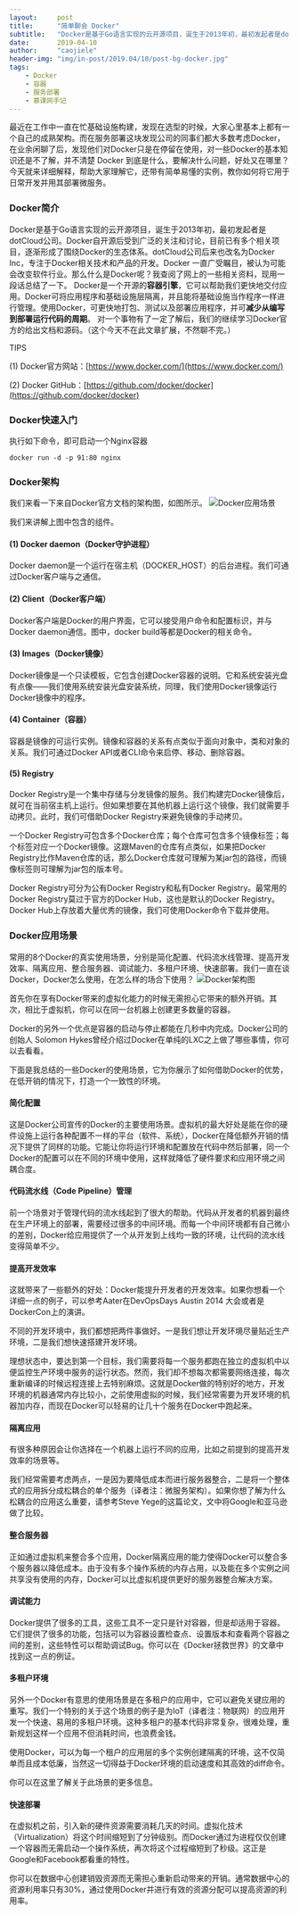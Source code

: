 ```yaml
---
layout:     post
title:      "简单聊会 Docker"
subtitle:   "Docker是基于Go语言实现的云开源项目，诞生于2013年初，最初发起者是dotCloud公司"
date:       2019-04-10
author:     "caojiele"
header-img: "img/in-post/2019.04/10/post-bg-docker.jpg"
tags:
    - Docker
    - 容器
    - 服务部署
    - 慕课网手记
---
```


最近在工作中一直在忙基础设施构建，发现在选型的时候，大家心里基本上都有一个自己的成熟架构。而在服务部署这块发现公司的同事们都大多数考虑Docker，在业余闲聊了后，发现他们对Docker只是在停留在使用，对一些Docker的基本知识还是不了解，并不清楚 Docker 到底是什么，要解决什么问题，好处又在哪里？今天就来详细解释，帮助大家理解它，还带有简单易懂的实例，教你如何将它用于日常开发并用其部署微服务。

### Docker简介
Docker是基于Go语言实现的云开源项目，诞生于2013年初，最初发起者是dotCloud公司。Docker自开源后受到广泛的关注和讨论，目前已有多个相关项目，逐渐形成了围绕Docker的生态体系。dotCloud公司后来也改名为Docker Inc，专注于Docker相关技术和产品的开发。Docker 一直广受瞩目，被认为可能会改变软件行业。那么什么是Docker呢？我查阅了网上的一些相关资料，现用一段话总结了一下。
Docker是一个开源的**容器引擎**，它可以帮助我们更快地交付应用。Docker可将应用程序和基础设施层隔离，并且能将基础设施当作程序一样进行管理。使用Docker，可更快地打包、测试以及部署应用程序，并可**减少从编写到部署运行代码的周期**。
对一个事物有了一定了解后，我们的继续学习Docker官方的给出文档和源码。（这个今天不在此文章扩展，不然聊不完。）

TIPS

(1) Docker官方网站：[https://www.docker.com/](https://www.docker.com/)

(2) Docker GitHub：[https://github.com/docker/docker](https://github.com/docker/docker)

### Docker快速入门
执行如下命令，即可启动一个Nginx容器

```
docker run -d -p 91:80 nginx
```

### Docker架构
我们来看一下来自Docker官方文档的架构图，如图所示。
![Docker应用场景](https://raw.githubusercontent.com/caojiele/caojiele.github.io/master/img/in-post/2019.04/10/post-bg-docker-architecture.png)

我们来讲解上图中包含的组件。

#### (1) Docker daemon（Docker守护进程）

Docker daemon是一个运行在宿主机（DOCKER_HOST）的后台进程。我们可通过Docker客户端与之通信。

#### (2) Client（Docker客户端）

Docker客户端是Docker的用户界面，它可以接受用户命令和配置标识，并与Docker daemon通信。图中，docker build等都是Docker的相关命令。

#### (3) Images（Docker镜像）

Docker镜像是一个只读模板，它包含创建Docker容器的说明。它和系统安装光盘有点像——我们使用系统安装光盘安装系统，同理，我们使用Docker镜像运行Docker镜像中的程序。

#### (4) Container（容器）

容器是镜像的可运行实例。镜像和容器的关系有点类似于面向对象中，类和对象的关系。我们可通过Docker API或者CLI命令来启停、移动、删除容器。

#### (5) Registry

Docker Registry是一个集中存储与分发镜像的服务。我们构建完Docker镜像后，就可在当前宿主机上运行。但如果想要在其他机器上运行这个镜像，我们就需要手动拷贝。此时，我们可借助Docker Registry来避免镜像的手动拷贝。

一个Docker Registry可包含多个Docker仓库；每个仓库可包含多个镜像标签；每个标签对应一个Docker镜像。这跟Maven的仓库有点类似，如果把Docker Registry比作Maven仓库的话，那么Docker仓库就可理解为某jar包的路径，而镜像标签则可理解为jar包的版本号。

Docker Registry可分为公有Docker Registry和私有Docker Registry。最常用的Docker Registry莫过于官方的Docker Hub，这也是默认的Docker Registry。Docker Hub上存放着大量优秀的镜像，我们可使用Docker命令下载并使用。

### Docker应用场景
常用的8个Docker的真实使用场景，分别是简化配置、代码流水线管理、提高开发效率、隔离应用、整合服务器、调试能力、多租户环境、快速部署。我们一直在谈Docker，Docker怎么使用，在怎么样的场合下使用？
![Docker架构图](https://raw.githubusercontent.com/caojiele/caojiele.github.io/master/img/in-post/2019.04/10/post-bg-docker-application-scenarios.png)

首先你在享有Docker带来的虚拟化能力的时候无需担心它带来的额外开销。其次，相比于虚拟机，你可以在同一台机器上创建更多数量的容器。

Docker的另外一个优点是容器的启动与停止都能在几秒中内完成。Docker公司的创始人 Solomon Hykes曾经介绍过Docker在单纯的LXC之上做了哪些事情，你可以去看看。

下面是我总结的一些Docker的使用场景，它为你展示了如何借助Docker的优势，在低开销的情况下，打造一个一致性的环境。

#### 简化配置
这是Docker公司宣传的Docker的主要使用场景。虚拟机的最大好处是能在你的硬件设施上运行各种配置不一样的平台（软件、系统），Docker在降低额外开销的情况下提供了同样的功能。它能让你将运行环境和配置放在代码中然后部署，同一个Docker的配置可以在不同的环境中使用，这样就降低了硬件要求和应用环境之间耦合度。
#### 代码流水线（Code Pipeline）管理
前一个场景对于管理代码的流水线起到了很大的帮助。代码从开发者的机器到最终在生产环境上的部署，需要经过很多的中间环境。而每一个中间环境都有自己微小的差别，Docker给应用提供了一个从开发到上线均一致的环境，让代码的流水线变得简单不少。
#### 提高开发效率
这就带来了一些额外的好处：Docker能提升开发者的开发效率。如果你想看一个详细一点的例子，可以参考Aater在DevOpsDays Austin 2014 大会或者是DockerCon上的演讲。

不同的开发环境中，我们都想把两件事做好。一是我们想让开发环境尽量贴近生产环境，二是我们想快速搭建开发环境。

理想状态中，要达到第一个目标，我们需要将每一个服务都跑在独立的虚拟机中以便监控生产环境中服务的运行状态。然而，我们却不想每次都需要网络连接，每次重新编译的时候远程连接上去特别麻烦。这就是Docker做的特别好的地方，开发环境的机器通常内存比较小，之前使用虚拟的时候，我们经常需要为开发环境的机器加内存，而现在Docker可以轻易的让几十个服务在Docker中跑起来。
#### 隔离应用
有很多种原因会让你选择在一个机器上运行不同的应用，比如之前提到的提高开发效率的场景等。

我们经常需要考虑两点，一是因为要降低成本而进行服务器整合，二是将一个整体式的应用拆分成松耦合的单个服务（译者注：微服务架构）。如果你想了解为什么松耦合的应用这么重要，请参考Steve Yege的这篇论文，文中将Google和亚马逊做了比较。
#### 整合服务器
正如通过虚拟机来整合多个应用，Docker隔离应用的能力使得Docker可以整合多个服务器以降低成本。由于没有多个操作系统的内存占用，以及能在多个实例之间共享没有使用的内存，Docker可以比虚拟机提供更好的服务器整合解决方案。
#### 调试能力
Docker提供了很多的工具，这些工具不一定只是针对容器，但是却适用于容器。它们提供了很多的功能，包括可以为容器设置检查点、设置版本和查看两个容器之间的差别，这些特性可以帮助调试Bug。你可以在《Docker拯救世界》的文章中找到这一点的例证。
#### 多租户环境
另外一个Docker有意思的使用场景是在多租户的应用中，它可以避免关键应用的重写。我们一个特别的关于这个场景的例子是为IoT（译者注：物联网）的应用开发一个快速、易用的多租户环境。这种多租户的基本代码非常复杂，很难处理，重新规划这样一个应用不但消耗时间，也浪费金钱。

使用Docker，可以为每一个租户的应用层的多个实例创建隔离的环境，这不仅简单而且成本低廉，当然这一切得益于Docker环境的启动速度和其高效的diff命令。

你可以在这里了解关于此场景的更多信息。

#### 快速部署
在虚拟机之前，引入新的硬件资源需要消耗几天的时间。虚拟化技术（Virtualization）将这个时间缩短到了分钟级别。而Docker通过为进程仅仅创建一个容器而无需启动一个操作系统，再次将这个过程缩短到了秒级。这正是Google和Facebook都看重的特性。

你可以在数据中心创建销毁资源而无需担心重新启动带来的开销。通常数据中心的资源利用率只有30%，通过使用Docker并进行有效的资源分配可以提高资源的利用率。
